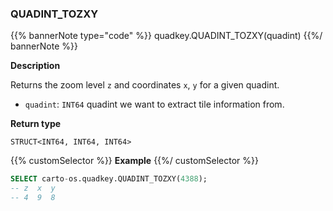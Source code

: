 ### QUADINT_TOZXY

{{% bannerNote type="code" %}}
quadkey.QUADINT_TOZXY(quadint)
{{%/ bannerNote %}}

**Description**

Returns the zoom level `z` and coordinates `x`, `y` for a given quadint.

* `quadint`: `INT64` quadint we want to extract tile information from.

**Return type**

`STRUCT<INT64, INT64, INT64>`

{{% customSelector %}}
**Example**
{{%/ customSelector %}}

```sql
SELECT carto-os.quadkey.QUADINT_TOZXY(4388);
-- z  x  y
-- 4  9  8
```